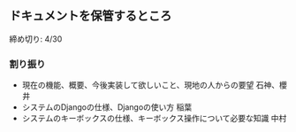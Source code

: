 ## ドキュメントを保管するところ
締め切り: 4/30  

### 割り振り
- 現在の機能、概要、今後実装して欲しいこと、現地の人からの要望
石神、櫻井
- システムのDjangoの仕様、Djangoの使い方
稲葉
- システムのキーボックスの仕様、キーボックス操作について必要な知識
中村
